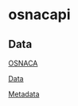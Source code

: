 # osnacapi




## Data

[OSNACA](http://www.cet.edu.au/projects/osnaca-ore-samples-normalised-to-average-crustal-abundance/osnaca-data "OSNACA")

[Data](http://www.cet.edu.au/docs/default-source/publications/osnaca/osnaca-data9c1fd4a55259640992edff0000a865d5.xlsx "Data")

[Metadata](http://www.cet.edu.au/docs/default-source/publications/osnaca/osnaca-metadataa11fd4a55259640992edff0000a865d5.xlsx "Metadata")
